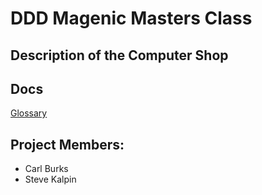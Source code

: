 # DDD Magenic Masters Class

## Description of the Computer Shop


## Docs
[Glossary](./Docs/UbiquitousLanguageGlossary.md)


## Project Members:

* Carl Burks
* Steve Kalpin
